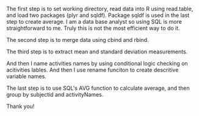 The first step is to set working directory, read data into R using read.table, and load two packages (plyr and sqldf). Package sqldf is used in the last step to create average. I am a data base analyst so using SQL is more straightforward to me. Truly this is not the most efficient way to do it.

The second step is to merge data using cbind and rbind. 

The third step is to extract mean and standard deviation measurements.

And then I name activities names by using conditional logic checking on acitivities lables. And then I use rename funciton to create descritive variable names.

The last step is to use SQL's AVG function to calculate average, and then group by subjectid and activityNames.

Thank you!
